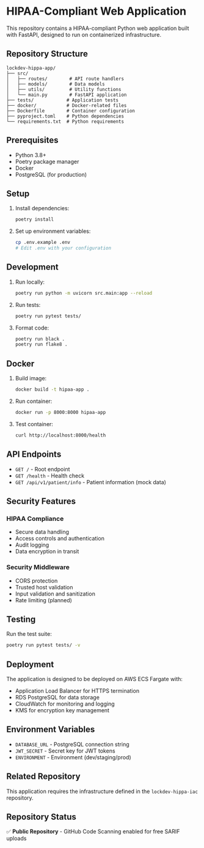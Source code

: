 # HIPAA-Compliant Web Application

This repository contains a HIPAA-compliant Python web application built with FastAPI, designed to run on containerized infrastructure.

## Repository Structure

```
lockdev-hippa-app/
├── src/
│   ├── routes/        # API route handlers
│   ├── models/        # Data models
│   ├── utils/         # Utility functions
│   └── main.py        # FastAPI application
├── tests/            # Application tests
├── docker/           # Docker-related files
├── Dockerfile        # Container configuration
├── pyproject.toml    # Python dependencies
└── requirements.txt  # Python requirements
```

## Prerequisites

- Python 3.8+
- Poetry package manager
- Docker
- PostgreSQL (for production)

## Setup

1. Install dependencies:
   ```bash
   poetry install
   ```

2. Set up environment variables:
   ```bash
   cp .env.example .env
   # Edit .env with your configuration
   ```

## Development

1. Run locally:
   ```bash
   poetry run python -m uvicorn src.main:app --reload
   ```

2. Run tests:
   ```bash
   poetry run pytest tests/
   ```

3. Format code:
   ```bash
   poetry run black .
   poetry run flake8 .
   ```

## Docker

1. Build image:
   ```bash
   docker build -t hipaa-app .
   ```

2. Run container:
   ```bash
   docker run -p 8000:8000 hipaa-app
   ```

3. Test container:
   ```bash
   curl http://localhost:8000/health
   ```

## API Endpoints

- `GET /` - Root endpoint
- `GET /health` - Health check
- `GET /api/v1/patient/info` - Patient information (mock data)

## Security Features

### HIPAA Compliance
- Secure data handling
- Access controls and authentication
- Audit logging
- Data encryption in transit

### Security Middleware
- CORS protection
- Trusted host validation
- Input validation and sanitization
- Rate limiting (planned)

## Testing

Run the test suite:
```bash
poetry run pytest tests/ -v
```

## Deployment

The application is designed to be deployed on AWS ECS Fargate with:
- Application Load Balancer for HTTPS termination
- RDS PostgreSQL for data storage
- CloudWatch for monitoring and logging
- KMS for encryption key management

## Environment Variables

- `DATABASE_URL` - PostgreSQL connection string
- `JWT_SECRET` - Secret key for JWT tokens
- `ENVIRONMENT` - Environment (dev/staging/prod)

## Related Repository

This application requires the infrastructure defined in the `lockdev-hippa-iac` repository.

## Repository Status

✅ **Public Repository** - GitHub Code Scanning enabled for free SARIF uploads
